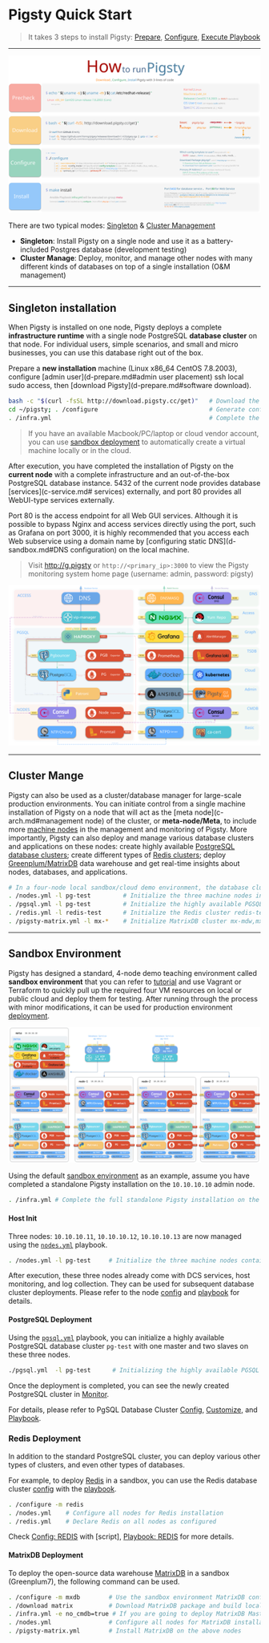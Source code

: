 # Pigsty Quick Start

> It takes 3 steps to install Pigsty: [Prepare](d-prepare.md), [Configure](v-config.md#configure), [Execute Playbook](p-playbook.md)


----------------

![](_media/HOW_EN.svg)

There are two typical modes: [Singleton](#单机安装) & [Cluster Management](#集群管理)

* **Singleton**: Install Pigsty on a single node and use it as a battery-included Postgres database (development testing)
* **Cluster Manage**:  Deploy, monitor, and manage other nodes with many different kinds of databases on top of a single installation (O&M management)

---------------------

## Singleton installation 

When Pigsty is installed on one node, Pigsty deploys a complete **infrastructure runtime** with a single node PostgreSQL **database cluster** on that node. For individual users, simple scenarios, and small and micro businesses, you can use this database right out of the box.

Prepare a **new installation** machine (Linux x86_64 CentOS 7.8.2003), configure [admin user](d-prepare.md#admin user placement) ssh local sudo access, then [download Pigsty](d-prepare.md#software download).

```bash
bash -c "$(curl -fsSL http://download.pigsty.cc/get)" 	# Download the latest pigsty source code
cd ~/pigsty; . /configure 								# Generate configuration based on current environment
. /infra.yml 											# Complete the installation on the current node
```

>  If you have an available Macbook/PC/laptop or cloud vendor account, you can use [sandbox deployment](d-sandbox.md) to automatically create a virtual machine locally or in the cloud.

After execution, you have completed the installation of Pigsty on the **current node** with a complete infrastructure and an out-of-the-box PostgreSQL database instance. 5432 of the current node provides database [services](c-service.md# services) externally, and port 80 provides all WebUI-type services externally.

Port 80 is the access endpoint for all Web GUI services. Although it is possible to bypass Nginx and access services directly using the port, such as Grafana on port 3000, it is highly recommended that you access each Web subservice using a domain name by [configuring static DNS](d-sandbox.md#DNS configuration) on the local machine.

> Visit http://g.pigsty or `http://<primary_ip>:3000` to view the Pigsty monitoring system home page (username: admin, password: pigsty)

![](./_media/ARCH.svg)


----------------

## Cluster Mange

Pigsty can also be used as a cluster/database manager for large-scale production environments. You can initiate control from a single machine installation of Pigsty on a node that will act as the [meta node](c-arch.md#management node) of the cluster, or **meta-node/Meta**, to include more [machine nodes](p-nodes.md) in the management and monitoring of Pigsty.
More importantly, Pigsty can also deploy and manage various database clusters and applications on these nodes: create highly available [PostgreSQL database clusters](d-pgsql.md); create different types of [Redis clusters](d-redis.md); deploy [Greenplum/MatrixDB](d-matrixdb.md) data warehouse and get real-time insights about nodes, databases, and applications.

```bash
# In a four-node local sandbox/cloud demo environment, the database cluster can be deployed on the other three nodes using the following command
. /nodes.yml -l pg-test 		# Initialize the three machine nodes included in cluster pg-test (configure nodes + incorporate monitoring)
. /pgsql.yml -l pg-test 		# Initialize the highly available PGSQL database cluster pg-test
. /redis.yml -l redis-test 		# Initialize the Redis cluster redis-test
. /pigsty-matrix.yml -l mx-* 	# Initialize MatrixDB cluster mx-mdw,mx-sdw
```



----------------

## Sandbox Environment

Pigsty has designed a standard, 4-node demo teaching environment called **sandbox environment** that you can refer to [tutorial](d-sandbox.md) and use Vagrant or Terraform to quickly pull up the required four VM resources on local or public cloud and deploy them for testing. After running through the process with minor modifications, it can be used for production environment [deployment](d-deploy.md).

[![](_media/SANDBOX.gif)](d-sandbox.md)

Using the default [sandbox environment](d-sandbox.md) as an example, assume you have completed a standalone Pigsty installation on the ``10.10.10.10`` admin node.

```bash
. /infra.yml # Complete the full standalone Pigsty installation on the 10.10.10.10 meta machine in the sandbox environment
```

#### Host Init

Three nodes: ``10.10.10.11``, ``10.10.10.12``, ``10.10.10.13`` are now managed using the [``nodes.yml``](p-nodes.md#nodes) playbook.

```bash
. /nodes.yml -l pg-test     # Initialize the three machine nodes contained in cluster pg-test (configure nodes + incorporate monitoring)
```

After execution, these three nodes already come with DCS services, host monitoring, and log collection. They can be used for subsequent database cluster deployments. Please refer to the node [config](v-nodes.md) and [playbook](p-nodes.md) for details.

#### PostgreSQL Deployment

Using the [`pgsql.yml`](p-pgsql.md#pgsql) playbook, you can initialize a highly available PostgreSQL database cluster `pg-test` with one master and two slaves on these three nodes.

```bash
./pgsql.yml  -l pg-test      # Initializing the highly available PGSQL database cluster pg-test
```

Once the deployment is completed, you can see the newly created PostgreSQL cluster in [Monitor](http://demo.pigsty.cc/d/pgsql-cluster/pgsql-cluster?var-cls=pg-test).

For details, please refer to PgSQL Database Cluster [Config](v-pgsql.md), [Customize,](v-pgsql-customize.md) and [Playbook](p-pgsql.md).


### Redis Deployment

In addition to the standard PostgreSQL cluster, you can deploy various other types of clusters, and even other types of databases.

For example, to deploy [Redis](d-redis.md) in a sandbox, you can use the Redis database cluster [config](v-redis.md) with the [playbook](p-redis.md).

```bash   
. /configure -m redis
. /nodes.yml 	# Configure all nodes for Redis installation
. /redis.yml 	# Declare Redis on all nodes as configured
```

Check [Config: REDIS](v-redis.md) with [script], [Playbook: REDIS](p-redis.md) for more details.


#### MatrixDB Deployment

To deploy the open-source data warehouse [MatrixDB](d-matrixdb.md) in a sandbox (Greenplum7), the following command can be used.

```bash
. /configure -m mxdb   		# Use the sandbox environment MatrixDB config file template
. /download matrix   		# Download MatrixDB package and build local repos
. /infra.yml -e no_cmdb=true # If you are going to deploy MatrixDB Master on a meta node, add the no_cmdb option, otherwise just install it normally.   
. /nodes.yml 				# Configure all nodes for MatrixDB installation
. /pigsty-matrix.yml 		# Install MatrixDB on the above nodes
```
